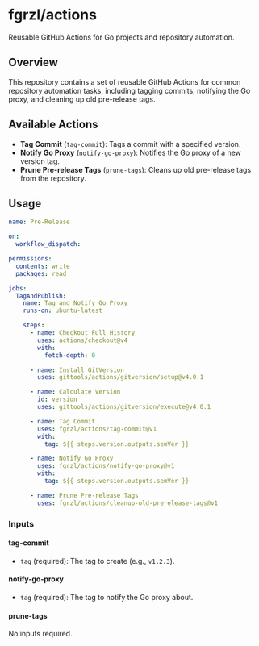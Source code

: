 # fgrzl/actions

Reusable GitHub Actions for Go projects and repository automation.

## Overview

This repository contains a set of reusable GitHub Actions for common repository automation tasks, including tagging commits, notifying the Go proxy, and cleaning up old pre-release tags.

## Available Actions

- **Tag Commit** (`tag-commit`): Tags a commit with a specified version.
- **Notify Go Proxy** (`notify-go-proxy`): Notifies the Go proxy of a new version tag.
- **Prune Pre-release Tags** (`prune-tags`): Cleans up old pre-release tags from the repository.

## Usage

```yaml
name: Pre-Release

on:
  workflow_dispatch:

permissions:
  contents: write
  packages: read

jobs:
  TagAndPublish:
    name: Tag and Notify Go Proxy
    runs-on: ubuntu-latest

    steps:
      - name: Checkout Full History
        uses: actions/checkout@v4
        with:
          fetch-depth: 0

      - name: Install GitVersion
        uses: gittools/actions/gitversion/setup@v4.0.1

      - name: Calculate Version
        id: version
        uses: gittools/actions/gitversion/execute@v4.0.1

      - name: Tag Commit
        uses: fgrzl/actions/tag-commit@v1
        with:
          tag: ${{ steps.version.outputs.semVer }}

      - name: Notify Go Proxy
        uses: fgrzl/actions/notify-go-proxy@v1
        with:
          tag: ${{ steps.version.outputs.semVer }}

      - name: Prune Pre-release Tags
        uses: fgrzl/actions/cleanup-old-prerelease-tags@v1
```

### Inputs

#### tag-commit

- `tag` (required): The tag to create (e.g., `v1.2.3`).

#### notify-go-proxy

- `tag` (required): The tag to notify the Go proxy about.

#### prune-tags

No inputs required.

